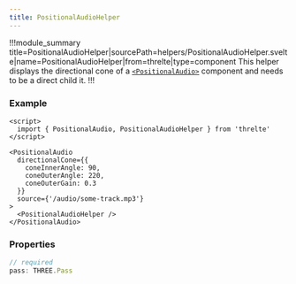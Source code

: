 ```yaml
---
title: PositionalAudioHelper
---
```


!!!module_summary title=PositionalAudioHelper|sourcePath=helpers/PositionalAudioHelper.svelte|name=PositionalAudioHelper|from=threlte|type=component
This helper displays the directional cone of a [`<PositionalAudio>`](/docs/components/positional-audio) component and needs to be a direct child it.
!!!

### Example

```svelte
<script>
  import { PositionalAudio, PositionalAudioHelper } from 'threlte'
</script>

<PositionalAudio
  directionalCone={{
    coneInnerAngle: 90,
    coneOuterAngle: 220,
    coneOuterGain: 0.3
  }}
  source={'/audio/some-track.mp3'}
>
  <PositionalAudioHelper />
</PositionalAudio>
```

### Properties

```ts
// required
pass: THREE.Pass
```
